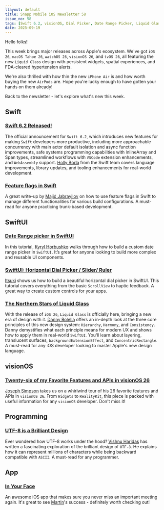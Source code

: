 ```yaml
---
llayout: default
title: Snapp Mobile iOS Newsletter 58
issue_no: 58
tags: [Swift 6.2, visionOS, Dial Picker, Date Range Picker, Liquid Glass, Feature Flags, UTF-8, Alarm App]
date: 2025-09-19
---
```


Hello folks!

This week brings major releases across Apple's ecosystem. We've got `iOS 26`, `macOS Tahoe 26`, `watchOS 26`, `visionOS 26`, and `tvOS 26`, all featuring the new `Liquid Glass` design with persistent widgets, spatial experiences, and FDA-cleared hypertension alerts.

We're also thrilled with how thin the new `iPhone Air` is and how worth buying the new `AirPods` are. Hope you're lucky enough to have gotten your hands on them already!

Back to the newsletter - let's explore what's new this week.

## Swift

### [Swift 6.2 Released!](https://www.swift.org/blog/swift-6.2-released/)
The official announcement for `Swift 6.2`, which introduces new features for making `Swift` developers more productive, including more approachable concurrency with main actor default isolation and async function improvements, safe systems programming capabilities with InlineArray and Span types, streamlined workflows with `VSCode` extension enhancements, and `WebAssembly` support. [Holly Borla](https://bsky.app/profile/hborla.bsky.social) from the Swift team covers language improvements, library updates, and tooling enhancements for real-world development.

### [Feature flags in Swift](https://swiftwithmajid.com/2025/09/16/feature-flags-in-swift/)
A great write-up by [Majid Jabrayilov](https://bsky.app/profile/mecid.bsky.social) on how to use feature flags in Swift to manage different functionalities for various build configurations. A must-read for anyone practicing trunk-based development.

## SwiftUI

### [Date Range picker in SwiftUI](https://khorbushko.github.io/article/2025/09/12/date-range-picker.html)
In this tutorial, [Kyryl Horbushko](https://github.com/khorbushko) walks through how to build a custom date range picker in `SwiftUI`. It’s great for anyone looking to build more complex and reusable UI components.

### [SwiftUI: Horizontal Dial Picker / Slider/ Ruler](https://medium.com/@itsuki.enjoy/swiftui-horizontal-dial-picker-slider-ruler-8b3681fc9a00)
[Itsuki](https://www.linkedin.com/in/itsuki-enjoy/) shows us how to build a beautiful horizontal dial picker in SwiftUI. This tutorial covers everything from the basic `ScrollView` to haptic feedback. A great way to create custom controls for your apps.

### [The Northern Stars of Liquid Glass](https://captainswiftui.substack.com/p/the-northern-stars-of-liquid-glass)
With the release of `iOS 26`, `Liquid Glass` is officially here, bringing a new era of design with it. [Danny Bolella](https://bsky.app/profile/dbolella.bsky.social) offers an in-depth look at the three core principles of this new design system: `Hierarchy`, `Harmony`, and `Consistency`. Danny demystifies what each principle means for modern UX and shows how to apply them in real-world `SwiftUI`. You'll learn about layering, translucent surfaces, `backgroundExtensionEffect`, and `ConcentricRectangle`. A must-read for any iOS developer looking to master Apple's new design language.

## visionOS

### [Twenty-six of my Favorite Features and APIs in visionOS 26](https://stepinto.vision/articles/twenty-six-of-my-favorite-features-and-apis-in-visionos-26/)
[Joseph Simpson](https://bsky.app/profile/vrhermit.com) takes us on a whirlwind tour of his 26 favorite features and APIs in `visionOS 26`. From `Widgets` to `RealityKit`, this piece is packed with useful information for any `visionOS` developer. Don't miss it!

## Programming

### [UTF-8 is a Brilliant Design](https://iamvishnu.com/posts/utf8-is-brilliant-design)
Ever wondered how UTF-8 works under the hood? [Vishnu Haridas](https://www.linkedin.com/in/vishnuharidas/) has written a fascinating exploration of the brilliant design of `UTF-8`. He explains how it can represent millions of characters while being backward compatible with `ASCII`. A must-read for any programmer.

## App

### [In Your Face](https://www.inyourface.app/ios/)
An awesome iOS app that makes sure you never miss an important meeting again. It's great to see [Martin](https://bsky.app/profile/martinhoeller.net)'s success - definitely worth checking out!
